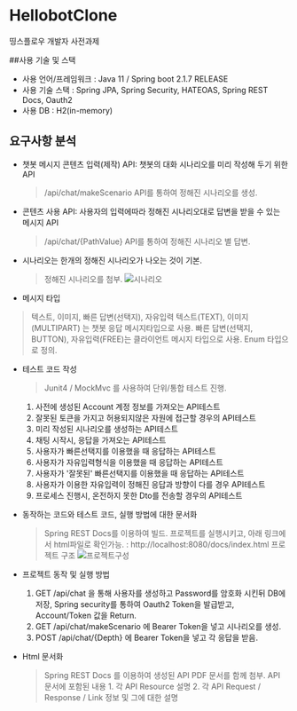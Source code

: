 # HellobotClone
띵스플로우 개발자 사전과제

##사용 기술 및 스택
- 사용 언어/프레임워크 : Java 11 / Spring boot 2.1.7 RELEASE
- 사용 기술 스택 : Spring JPA, Spring Security, HATEOAS, Spring REST Docs, Oauth2
- 사용 DB : H2(in-memory)

## 요구사항 분석
- 챗봇 메시지 콘텐츠 입력(제작) API: 챗봇의 대화 시나리오를 미리 작성해 두기 위한 API
	> /api/chat/makeScenario API를 통하여 정해진 시나리오를 생성.
- 콘텐츠 사용 API: 사용자의 입력에따라 정해진 시나리오대로 답변을 받을 수 있는 메시지 API
	> /api/chat/{PathValue} API를 통하여 정해진 시나리오 별 답변.
- 시나리오는 한개의 정해진 시나리오가 나오는 것이 기본.
	> 정해진 시나리오를 첨부.
    >![시나리오](https://user-images.githubusercontent.com/20733918/82762125-32745d00-9e3a-11ea-8d88-3f349b548668.png)

- 메시지 타입
> 텍스트, 이미지, 빠른 답변(선택지), 자유입력
> 텍스트(TEXT), 이미지(MULTIPART) 는 챗봇 응답 메시지타입으로 사용.
> 빠른 답변(선택지, BUTTON), 자유입력(FREE)는 클라이언트 메시지 타입으로 사용.
> Enum 타입으로 정의.
- 테스트 코드 작성
	> Junit4 / MockMvc 를 사용하여 단위/통합 테스트 진행.
	1. 사전에 생성된 Account 계정 정보를 가져오는 API테스트
    2. 잘못된 토큰을 가지고 허용되지않은 자원에 접근할 경우의 API테스트
    3. 미리 작성된 시나리오를 생성하는 API테스트
    4. 채팅 시작시, 응답을 가져오는 API테스트
    5. 사용자가 빠른선택지를 이용했을 때 응답하는 API테스트
    6. 사용자가 자유입력형식을 이용했을 때 응답하는 API테스트
    7. 사용자가 '잘못된' 빠른선택지를 이용했을 때 응답하는 API테스트
    8. 사용자가 이용한 자유입력이 정해진 응답과 방향이 다를 경우 API테스트
    9. 프로세스 진행시, 온전하지 못한 Dto를 전송할 경우의 API테스트
    
- 동작하는 코드와 테스트 코드, 실행 방법에 대한 문서화
	> Spring REST Docs를 이용하여 빌드.
	> 프로젝트를 실행시키고, 아래 링크에서 html파일로 확인가능.
		: http://localhost:8080/docs/index.html
	> 프로젝트 구조 
    ![프로젝트구성](https://user-images.githubusercontent.com/20733918/82762199-a57dd380-9e3a-11ea-95cb-98b228b227f5.png)

- 프로젝트 동작 및 실행 방법  
	1. GET /api/chat 을 통해 사용자를 생성하고 Password를 암호화 시킨뒤 DB에 저장,
Spring security를 통하여 Oauth2 Token을 발급받고, Account/Token 값을 Return.
	2. GET /api/chat/makeScenario 에 Bearer Token을 넣고 시나리오를 생성.
	3. POST /api/chat/{Depth} 에 Bearer Token을 넣고 각 응답을 받음.

- Html 문서화
	> Spring REST Docs 를 이용하여 생성된 API PDF 문서를 함께 첨부.
	> API 문서에 포함된 내용
		1. 각 API Resource 설명
		2. 각 API Request / Response / Link 정보 및 그에 대한 설명
